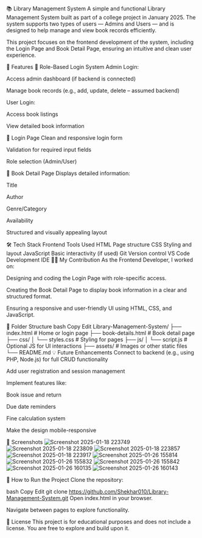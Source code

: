 📚 Library Management System
A simple and functional Library Management System built as part of a college project in January 2025. The system supports two types of users — Admins and Users — and is designed to help manage and view book records efficiently.

This project focuses on the frontend development of the system, including the Login Page and Book Detail Page, ensuring an intuitive and clean user experience.

🚀 Features
🔐 Role-Based Login System
Admin Login:

Access admin dashboard (if backend is connected)

Manage book records (e.g., add, update, delete – assumed backend)

User Login:

Access book listings

View detailed book information

📄 Login Page
Clean and responsive login form

Validation for required input fields

Role selection (Admin/User)

📘 Book Detail Page
Displays detailed information:

Title

Author

Genre/Category

Availability

Structured and visually appealing layout

🛠️ Tech Stack
Frontend	Tools Used
HTML	Page structure
CSS	Styling and layout
JavaScript	Basic interactivity (if used)
Git	Version control
VS Code	Development IDE
🧑‍💻 My Contribution
As the Frontend Developer, I worked on:

Designing and coding the Login Page with role-specific access.

Creating the Book Detail Page to display book information in a clear and structured format.

Ensuring a responsive and user-friendly UI using HTML, CSS, and JavaScript.

📁 Folder Structure
bash
Copy
Edit
Library-Management-System/
├── index.html               # Home or login page
├── book-details.html        # Book detail page
├── css/
│   └── styles.css           # Styling for pages
├── js/
│   └── script.js            # Optional JS for UI interactions
├── assets/                  # Images or other static files
└── README.md
💡 Future Enhancements
Connect to backend (e.g., using PHP, Node.js) for full CRUD functionality

Add user registration and session management

Implement features like:

Book issue and return

Due date reminders

Fine calculation system

Make the design mobile-responsive

📸 Screenshots
![Screenshot 2025-01-18 223749](https://github.com/user-attachments/assets/05f0d092-2070-4f98-9cf0-71ebae624705)
![Screenshot 2025-01-18 223809](https://github.com/user-attachments/assets/177a44df-2c25-4677-ba23-806f06b15d30)
![Screenshot 2025-01-18 223857](https://github.com/user-attachments/assets/a97b8272-e015-41b2-8c4f-3ff515d70e8c)
![Screenshot 2025-01-18 223917](https://github.com/user-attachments/assets/68a97175-851f-4be9-b266-3a92488a7c75)
![Screenshot 2025-01-26 155814](https://github.com/user-attachments/assets/6d301247-deee-479e-806e-9eb623df68b9)
![Screenshot 2025-01-26 155832](https://github.com/user-attachments/assets/bbe9754e-f3c0-4c0a-a82a-9c43c9f3c94e)
![Screenshot 2025-01-26 155842](https://github.com/user-attachments/assets/a3e2928c-cedc-4ac2-b0a7-7716cbc5f13a)
![Screenshot 2025-01-26 160135](https://github.com/user-attachments/assets/036925ee-3015-4ef7-878d-63c7f645f2ee)
![Screenshot 2025-01-26 160143](https://github.com/user-attachments/assets/39bc7ed0-93e2-4c99-9841-a6c23e8d32b5)

📌 How to Run the Project
Clone the repository:

bash
Copy
Edit
git clone https://github.com/Shekhar010/Library-Management-System.git
Open index.html in your browser.

Navigate between pages to explore functionality.

📝 License
This project is for educational purposes and does not include a license. You are free to explore and build upon it.

